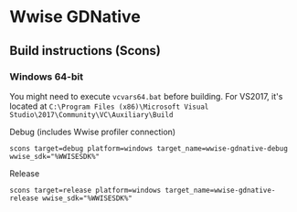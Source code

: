 # Wwise GDNative

## Build instructions (Scons)

### Windows 64-bit

You might need to execute `vcvars64.bat` before building. For VS2017, it's located at `C:\Program Files (x86)\Microsoft Visual Studio\2017\Community\VC\Auxiliary\Build`

Debug (includes Wwise profiler connection)

```
scons target=debug platform=windows target_name=wwise-gdnative-debug wwise_sdk="%WWISESDK%"
```

Release

```
scons target=release platform=windows target_name=wwise-gdnative-release wwise_sdk="%WWISESDK%"
```
